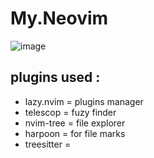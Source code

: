 # My.Neovim

![image](https://github.com/MR-5OBOT/My.Neovim/assets/115130443/03a163c3-db09-4821-85ed-9dd6d47ad827)


## plugins used :

- lazy.nvim = plugins manager
- telescop = fuzy finder
- nvim-tree = file explorer
- harpoon = for file marks
- treesitter = 
